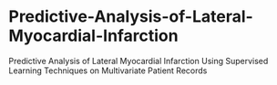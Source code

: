 # Predictive-Analysis-of-Lateral-Myocardial-Infarction
Predictive Analysis of Lateral Myocardial Infarction Using Supervised Learning Techniques on Multivariate Patient Records
